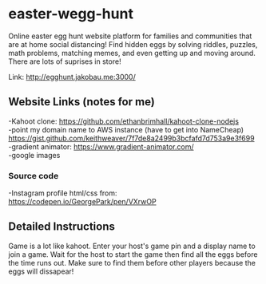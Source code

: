 # easter-wegg-hunt
Online easter egg hunt website platform for families and communities that are at home social distancing! Find hidden eggs by solving riddles, puzzles, math problems, matching memes, and even getting up and moving around. There are lots of suprises in store!

Link: http://egghunt.jakobau.me:3000/

## Website Links (notes for me)
-Kahoot clone: https://github.com/ethanbrimhall/kahoot-clone-nodejs<br />
-point my domain name to AWS instance (have to get into NameCheap) https://gist.github.com/keithweaver/7f7de8a2499b3bcfafd7d753a9e3f699<br />
-gradient animator: https://www.gradient-animator.com/<br />
-google images

### Source code
-Instagram profile html/css from: https://codepen.io/GeorgePark/pen/VXrwOP

## Detailed Instructions
Game is a lot like kahoot. Enter your host's game pin and a display name to join a game. Wait for the host to start the game then find all the eggs before the time runs out. Make sure to find them before other players because the eggs will dissapear!
